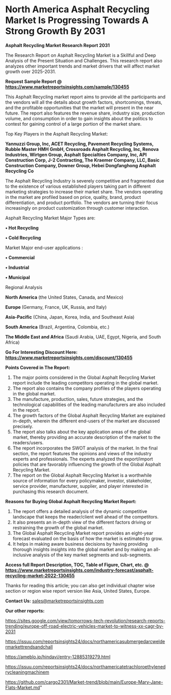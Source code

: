 # North America Asphalt Recycling Market Is Progressing Towards A Strong Growth By 2031

<strong>Asphalt Recycling Market Research Report 2031</strong>

The Research Report on Asphalt Recycling Market is a Skillful and Deep Analysis of the Present Situation and Challenges. This research report also analyzes other important trends and market drivers that will affect market growth over 2025-2031.

<strong>Request Sample Report @ <a href=https://www.marketreportsinsights.com/sample/130455>https://www.marketreportsinsights.com/sample/130455</a></strong>

This Asphalt Recycling market report aims to provide all the participants and the vendors will all the details about growth factors, shortcomings, threats, and the profitable opportunities that the market will present in the near future. The report also features the revenue share, industry size, production volume, and consumption in order to gain insights about the politics to contest for gaining control of a large portion of the market share.

Top Key Players in the Asphalt Recycling Market:

<strong>Yannuzzi Group, Inc, ACET Recycling, Pavement Recycling Systems, Rubble Master HMH GmbH, Crossroads Asphalt Recycling, Inc, Renova Industries, Wirtgen Group, Asphalt Specialties Company, Inc, API Construction Corp, J-2 Contracting, The Kraemer Company, LLC, Basic Construction Company, Downer Group, Hebei Dongfanghong Asphalt Recycling Co</strong>

The Asphalt Recycling Industry is severely competitive and fragmented due to the existence of various established players taking part in different marketing strategies to increase their market share. The vendors operating in the market are profiled based on price, quality, brand, product differentiation, and product portfolio. The vendors are turning their focus increasingly on product customization through customer interaction.

Asphalt Recycling Market Major Types are:

<strong>• Hot Recycling

• Cold Recycling</strong>

Market Major end-user applications :

<strong>• Commercial

• Industrial

• Municipal</strong>

Regional Analysis

</u><strong><b>North America</b></strong> (the United States, Canada, and Mexico)

<strong><b>Europe </b></strong>(Germany, France, UK, Russia, and Italy)

<strong><b>Asia-Pacific</b></strong> (China, Japan, Korea, India, and Southeast Asia)

<strong><b>South America</b></strong> (Brazil, Argentina, Colombia, etc.)

<strong><b>The Middle East and Africa</b></strong> (Saudi Arabia, UAE, Egypt, Nigeria, and South Africa)

<strong>Go For Interesting Discount Here: <a href=https://www.marketreportsinsights.com/discount/130455>https://www.marketreportsinsights.com/discount/130455</a></strong>

<strong>Points Covered in The Report:</strong>
<ol>
  <li>The major points considered in the Global Asphalt Recycling Market report include the leading competitors operating in the global market.</li>
  <li>The report also contains the company profiles of the players operating in the global market.</li>
  <li>The manufacture, production, sales, future strategies, and the technological capabilities of the leading manufacturers are also included in the report.</li>
  <li>The growth factors of the Global Asphalt Recycling Market are explained in-depth, wherein the different end-users of the market are discussed precisely.</li>
  <li>The report also talks about the key application areas of the global market, thereby providing an accurate description of the market to the readers/users.</li>
  <li>The report incorporates the SWOT analysis of the market. In the final section, the report features the opinions and views of the industry experts and professionals. The experts analyzed the export/import policies that are favorably influencing the growth of the Global Asphalt Recycling Market.</li>
  <li>The report on the Global Asphalt Recycling Market is a worthwhile source of information for every policymaker, investor, stakeholder, service provider, manufacturer, supplier, and player interested in purchasing this research document.</li>
</ol>
<strong>Reasons for Buying Global Asphalt Recycling Market Report:</strong>

<ol>
  <li>The report offers a detailed analysis of the dynamic competitive landscape that keeps the reader/client well ahead of the competitors.</li>
  <li>It also presents an in-depth view of the different factors driving or restraining the growth of the global market.</li>
  <li>The Global Asphalt Recycling Market report provides an eight-year forecast evaluated on the basis of how the market is estimated to grow.</li>
  <li>It helps in making aware business decisions by having providing thorough insights insights into the global market and by making an all-inclusive analysis of the key market segments and sub-segments.</li>
</ol>
<strong>Access full Report Description, TOC, Table of Figure, Chart, etc. @ <a href=https://www.marketreportsinsights.com/industry-forecast/asphalt-recycling-market-2022-130455>https://www.marketreportsinsights.com/industry-forecast/asphalt-recycling-market-2022-130455</a></strong>


Thanks for reading this article; you can also get individual chapter wise section or region wise report version like Asia, United States, Europe.

<strong>Contact Us:</strong>
sales@marketreportsinsights.com

<strong>Our other reports:</strong>

<a href=https://sites.google.com/view/tomorrows-tech-revolution/research-reports-trending/europe-off-road-electric-vehicles-market-to-witness-xx-cagr-by-2031>https://sites.google.com/view/tomorrows-tech-revolution/research-reports-trending/europe-off-road-electric-vehicles-market-to-witness-xx-cagr-by-2031</a>

<a href=https://issuu.com/reportsinsights24/docs/northamericasubmergedarcweldermarkettrendsandchall>https://issuu.com/reportsinsights24/docs/northamericasubmergedarcweldermarkettrendsandchall</a>

<a href=https://ameblo.jp/hindavi/entry-12885319279.html>https://ameblo.jp/hindavi/entry-12885319279.html</a>

<a href=https://issuu.com/reportsinsights24/docs/northamericatetrachloroethylenedrycleaningmachinem>https://issuu.com/reportsinsights24/docs/northamericatetrachloroethylenedrycleaningmachinem</a>

<a href=https://github.com/cargo2301/Market-trend/blob/main/Europe-Mary-Jane-Flats-Market.md>https://github.com/cargo2301/Market-trend/blob/main/Europe-Mary-Jane-Flats-Market.md</a>"
